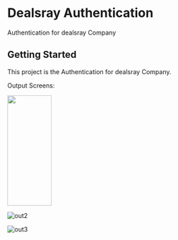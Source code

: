 # Dealsray Authentication

Authentication for dealsray Company

## Getting Started

This project is the Authentication for dealsray Company.

Output Screens:

<img src = '![out1](https://github.com/VishnuKumar-cyber/Postman_app/assets/77339616/b5d383f0-a95c-4963-9a4f-1c4b5aae921c)' height="250" width="100">

![out2](https://github.com/VishnuKumar-cyber/Postman_app/assets/77339616/15a3a978-af85-4437-9dcc-912368a86b00)

![out3](https://github.com/VishnuKumar-cyber/Postman_app/assets/77339616/23a48f69-8841-4749-8b9b-6f0a2c7ce33f)



